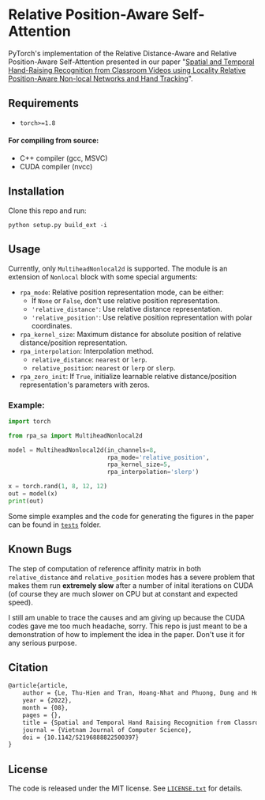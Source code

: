 Relative Position-Aware Self-Attention
======

PyTorch's implementation of the Relative Distance-Aware and Relative Position-Aware Self-Attention presented in our paper
"[Spatial and Temporal Hand-Raising Recognition from Classroom Videos using Locality Relative Position-Aware Non-local Networks and Hand Tracking](https://www.researchgate.net/publication/362963001_Spatial_and_Temporal_Hand_Raising_Recognition_from_Classroom_Videos_using_Locality_Relative_Position_Aware_Non-local_Networks_and_Hand_Tracking)".

## Requirements
- `torch>=1.8`

#### For compiling from source:
- C++ compiler (gcc, MSVC)
- CUDA compiler (nvcc)

## Installation

Clone this repo and run:
```terminal
python setup.py build_ext -i
```

## Usage

Currently, only ``MultiheadNonlocal2d`` is supported.
The module is an extension of ``Nonlocal`` block with some special arguments:
- ``rpa_mode``: Relative position representation mode, can be either:
  - If ``None`` or ``False``, don't use relative position representation.
  - ``'relative_distance'``: Use relative distance representation.
  - ``'relative_position'``: Use relative position representation with polar coordinates.
- ``rpa_kernel_size``: Maximum distance for absolute position of relative distance/position representation.
- ``rpa_interpolation``: Interpolation method.
  - ``relative_distance``: ``nearest`` or ``lerp``.
  - ``relative_position``: ``nearest`` or ``lerp`` or ``slerp``.
- ``rpa_zero_init``: If ``True``, initialize learnable relative distance/position representation's parameters with
  zeros.

### Example:

```python
import torch

from rpa_sa import MultiheadNonlocal2d

model = MultiheadNonlocal2d(in_channels=8,
                            rpa_mode='relative_position',
                            rpa_kernel_size=5,
                            rpa_interpolation='slerp')

x = torch.rand(1, 8, 12, 12)
out = model(x)
print(out)
```

Some simple examples and the code for generating the figures in the paper can be found in [``tests``](tests) folder.

## Known Bugs
The step of computation of reference affinity matrix in both ``relative_distance`` and ``relative_position`` modes has
a severe problem that makes them run **extremely slow** after a number of inital iterations on CUDA
(of course they are much slower on CPU but at constant and expected speed).

I still am unable to trace the causes and am giving up because the CUDA codes gave me too much headache, sorry.
This repo is just meant to be a demonstration of how to implement the idea in the paper.
Don't use it for any serious purpose.

## Citation
```latex
@article{article,
    author = {Le, Thu-Hien and Tran, Hoang-Nhat and Phuong, Dung and Hong Quan, Nguyen and Nguyen, Thuybinh and Tran, Thanh-Hai and Hai, Vu and Tran, Thi-Thao and Le, Thi},
    year = {2022},
    month = {08},
    pages = {},
    title = {Spatial and Temporal Hand Raising Recognition from Classroom Videos using Locality, Relative Position Aware Non-local Networks and Hand Tracking},
    journal = {Vietnam Journal of Computer Science},
    doi = {10.1142/S2196888822500397}
}
```

## License

The code is released under the MIT license. See [`LICENSE.txt`](LICENSE.txt) for details.
